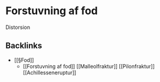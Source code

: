 # Forstuvning af fod
Distorsion

## Backlinks
* [[§Fod]]
	* [[Forstuvning af fod]]
	[[Malleolfraktur]]
	[[Pilonfraktur]]
[[Achillesseneruptur]]

<!-- #anki/tag/med/Orto #anki/deck/Medicine #anki/tag/med/GP -->

<!-- {BearID:8729BDA4-3D2A-4F4E-948B-0C4A039A392E-53319-00006FB6007ADD88} -->
